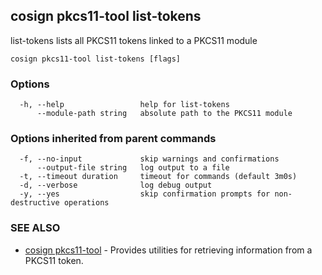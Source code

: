 ## cosign pkcs11-tool list-tokens

list-tokens lists all PKCS11 tokens linked to a PKCS11 module

```
cosign pkcs11-tool list-tokens [flags]
```

### Options

```
  -h, --help                 help for list-tokens
      --module-path string   absolute path to the PKCS11 module
```

### Options inherited from parent commands

```
  -f, --no-input             skip warnings and confirmations
      --output-file string   log output to a file
  -t, --timeout duration     timeout for commands (default 3m0s)
  -d, --verbose              log debug output
  -y, --yes                  skip confirmation prompts for non-destructive operations
```

### SEE ALSO

* [cosign pkcs11-tool](cosign_pkcs11-tool.md)	 - Provides utilities for retrieving information from a PKCS11 token.

